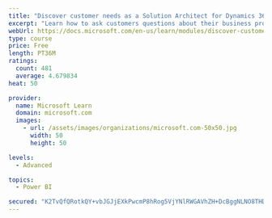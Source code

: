 ```yaml
---
title: "Discover customer needs as a Solution Architect for Dynamics 365 and Power Platform"
excerpt: "Learn how to ask customers questions about their business processes and feature requirements to create a viable solution."
webUrl: https://docs.microsoft.com/en-us/learn/modules/discover-customer-needs/
type: course
price: Free
length: PT36M
ratings:
  count: 481
  average: 4.679834
heat: 50

provider:
  name: Microsoft Learn
  domain: microsoft.com
  images:
    - url: /assets/images/organizations/microsoft.com-50x50.jpg
      width: 50
      height: 50

levels:
  - Advanced

topics:
  - Power BI

secured: "K2TvQfQRotkQY+vbJGJjEXkPwcmP8hRog5VjYNlRWGAVhZH+DcBggNLNO8THDE2USP3eLjsOijtxZvwyq8iUy9wUQJfNA52jnJ8lMkjPOgj0iNsRG9hImL7sOP3ALlw6qsKF6fikzqTtHIGK7t/tFOmf5+u2zbTNv9A0XW1Ek9sZlRNnQEx623UFKXi/OPwlWecpBMvaRwE6LQlmaeniz90H6MYXVxwlkvzCy0QxN2ceq2a8tEfb1ogvi5TNPrAM7UY22ya+MoWb76Qf/iiSKSU//qBC3/DUaA35WYOINmoEltiepXW/7jVFV54L/C00yTfT7DDCdYsr/ZxoiKDHBOIL9vtvgYDr0jNElyKtpe2zfrOlYo8CO7MOvgXZFAg0jsmDJmocckLgMOxD305bBYehfu2ZXQTu9tgjMhkcirs=;UGe9SeD/LN5sEnJFgYYamw=="
---
```


